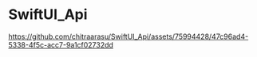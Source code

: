# SwiftUI_Api

https://github.com/chitraarasu/SwiftUI_Api/assets/75994428/47c96ad4-5338-4f5c-acc7-9a1cf02732dd

